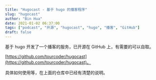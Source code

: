 ```yaml
---
title: "Hugocast - 基于 hugo 的播客程序"
slug: "hugocast"
author: "Bin Hua"
date: 2021-01-02 06:37:00
tags: ["podcast", "开源", "hugocast", "hugo", "播客", "GitHub"]
draft: false
---
```


基于 hugo 开发了一个播客的服务，已开源在 GitHub 上，有需要的可以自取。

[https://github.com/tourcoder/hugocast](https://github.com/tourcoder/hugocast)。

具体如何使用等，在上面的仓库中已经有清楚的说明。

